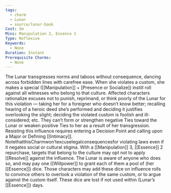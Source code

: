 ```yaml
---
tags:
  - charm
  - Lunar
  - source/lunar-book
Cost: 5m
Mins: Manipulation 2, Essence 1
Type: Reflexive
Keywords:
  - None
Duration: Instant
Prerequisite Charms:
  - None
---
```

The Lunar transgresses norms and taboos without consequence, dancing across forbidden lines with carefree ease. When she violates a custom, she makes a special ([[Manipulation]] + [Presence or Socialize]) instill roll against all witnesses who belong to that culture. Affected characters rationalize excuses not to punish, reprimand, or think poorly of the Lunar for this violation — taking her for a foreigner who doesn’t know better; recalling hearing of a heroic deed she’s performed and deciding it justifies overlooking the slight; deciding the violated custom is foolish and ill-considered; etc. They can’t form or strengthen negative Ties toward the Lunar or weaken positive Ties to her as a result of her transgression. Resisting this influence requires entering a Decision Point and calling upon a Major or Defining [[Intimacy]]. NotethatthisCharmwon’texcuselegalconsequencesfor violating laws even if it negates social or cultural stigma. With a [[Manipulation]] 3, [[Essence]] 2 repurchase, targets that belong to the culture may opt not to apply [[Resolve]] against the influence. The Lunar is aware of anyone who does so, and may pay one [[Willpower]] to grant each of them a pool of (her [[Essence]]) dice. Those characters may add these dice on influence rolls to convince others to overlook a violation of the same custom, or to argue against the custom itself. These dice are lost if not used within (Lunar’s [[Essence]]) days.